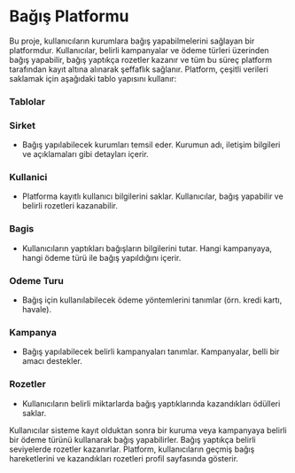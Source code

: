 # Bağış Platformu
Bu proje, kullanıcıların kurumlara bağış yapabilmelerini sağlayan bir platformdur. Kullanıcılar, belirli kampanyalar ve ödeme türleri üzerinden bağış yapabilir, bağış yaptıkça rozetler kazanır ve tüm bu süreç platform tarafından kayıt altına alınarak şeffaflık sağlanır.
Platform, çeşitli verileri saklamak için aşağıdaki tablo yapısını kullanır:

### Tablolar

### Sirket
- Bağış yapılabilecek kurumları temsil eder. Kurumun adı, iletişim bilgileri ve açıklamaları gibi detayları içerir.

### Kullanici
- Platforma kayıtlı kullanıcı bilgilerini saklar. Kullanıcılar, bağış yapabilir ve belirli rozetleri kazanabilir.

### Bagis
- Kullanıcıların yaptıkları bağışların bilgilerini tutar. Hangi kampanyaya, hangi ödeme türü ile bağış yapıldığını içerir.

 ### Odeme Turu
- Bağış için kullanılabilecek ödeme yöntemlerini tanımlar (örn. kredi kartı, havale).

### Kampanya
- Bağış yapılabilecek belirli kampanyaları tanımlar. Kampanyalar, belli bir amacı destekler.

### Rozetler
- Kullanıcıların belirli miktarlarda bağış yaptıklarında kazandıkları ödülleri saklar.

Kullanıcılar sisteme kayıt olduktan sonra bir kuruma veya kampanyaya belirli bir ödeme türünü kullanarak bağış yapabilirler. Bağış yaptıkça belirli seviyelerde rozetler kazanırlar. Platform, kullanıcıların geçmiş bağış hareketlerini ve kazandıkları rozetleri profil sayfasında gösterir.




